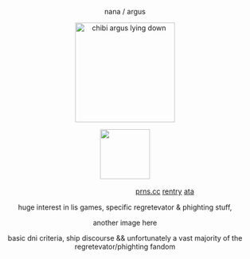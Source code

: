 <p align="center">
nana  /  argus
</p> 
<p align="center">
    <img width="200" src="https://github.com/user-attachments/assets/63f4335f-33f7-4e65-a85a-a427868a7bca" alt="chibi argus lying down">
</p>
<p align="center">
    <img width="100" src="https://komarev.com/ghpvc/?username=wolfbrothers"
        </p>
    
ㅤ ㅤㅤㅤ ㅤㅤㅤㅤㅤㅤㅤ ㅤㅤㅤ ㅤㅤㅤㅤㅤㅤ[prns.cc](https://pronouns.cc/@argus) [rentry](https://rentry.co/rockstars) [ata](https://wolfbrothers.atabook.org/)

<p align="center">
huge interest in lis games, specific
    regretevator & phighting stuff, 
</p>

<p align="center">
another image here 
</p>

<p align="center">
basic dni criteria, ship discourse && unfortunately a vast majority of the regretevator/phighting fandom
</p>
